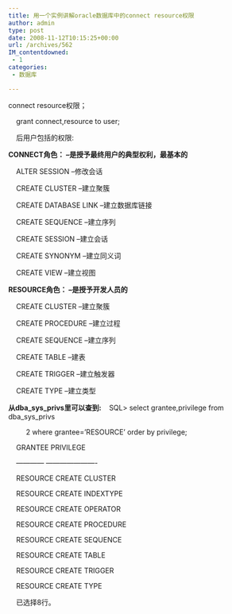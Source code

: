 ```yaml
---
title: 用一个实例讲解oracle数据库中的connect resource权限
author: admin
type: post
date: 2008-11-12T10:15:25+00:00
url: /archives/562
IM_contentdowned:
 - 1
categories:
 - 数据库

---
```


connect resource权限；

     grant connect,resource to user;

     后用户包括的权限:

**CONNECT角色： –是授予最终用户的典型权利，最基本的**

     ALTER SESSION –修改会话

     CREATE CLUSTER –建立聚簇

     CREATE DATABASE LINK –建立数据库链接

     CREATE SEQUENCE –建立序列

     CREATE SESSION –建立会话

     CREATE SYNONYM –建立同义词

     CREATE VIEW –建立视图

**RESOURCE角色： –是授予开发人员的**

     CREATE CLUSTER –建立聚簇

     CREATE PROCEDURE –建立过程

     CREATE SEQUENCE –建立序列

     CREATE TABLE –建表

     CREATE TRIGGER –建立触发器

     CREATE TYPE –建立类型


**从dba_sys_privs里可以查到:**    SQL> select grantee,privilege from dba_sys_privs

          2 where grantee=’RESOURCE’ order by privilege;

     GRANTEE PRIVILEGE

     ———— ———————-

     RESOURCE CREATE CLUSTER

     RESOURCE CREATE INDEXTYPE

     RESOURCE CREATE OPERATOR

     RESOURCE CREATE PROCEDURE

     RESOURCE CREATE SEQUENCE

     RESOURCE CREATE TABLE

     RESOURCE CREATE TRIGGER

     RESOURCE CREATE TYPE

     已选择8行。